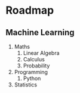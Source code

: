 # Roadmap
## Machine Learning
1. Maths
	1. Linear Algebra
	2. Calculus
	3. Probability
2. Programming
	1. Python
3. Statistics